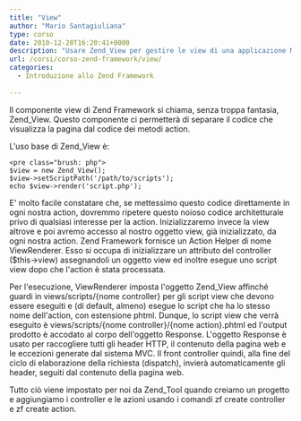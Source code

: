 ```yaml
---
title: "View"
author: "Mario Santagiuliana"
type: corso
date: 2010-12-28T16:20:41+0000
description: "Usare Zend_View per gestire le view di una applicazione MVC con lo Zend Framework"
url: /corsi/corso-zend-framework/view/
categories:
  - Introduzione allo Zend Framework
  
---
```

Il componente view di Zend Framework si chiama, senza troppa fantasia, Zend\_View. Questo componente ci permetterà di separare il codice che visualizza la pagina dal codice dei metodi action.

L'uso base di Zend\_View è:

 ```
<pre class="brush: php">
$view = new Zend_View();
$view->setScriptPath('/path/to/scripts');
echo $view->render('script.php');
```

E' molto facile constatare che, se mettessimo questo codice direttamente in ogni nostra action, dovremmo ripetere questo noioso codice architetturale privo di qualsiasi interesse per la action. Inizializzaremo invece la view altrove e poi avremo accesso al nostro oggetto view, già inizializzato, da ogni nostra action. Zend Framework fornisce un Action Helper di nome ViewRenderer. Esso si occupa di inizializzare un attributo del controller ($this-&gt;view) assegnandoli un oggetto view ed inoltre esegue uno script view dopo che l'action è stata processata.

Per l'esecuzione, ViewRenderer imposta l'oggetto Zend\_View affinché guardi in views/scripts/{nome controller} per gli script view che devono essere eseguiti e (di default, almeno) esegue lo script che ha lo stesso nome dell'action, con estensione phtml. Dunque, lo script view che verrà eseguito è views/scripts/{nome controller}/{nome action}.phtml ed l'output prodotto è accodato al corpo dell'oggetto Response. L'oggetto Response è usato per raccogliere tutti gli header HTTP, il contenuto della pagina web e le eccezioni generate dal sistema MVC. Il front controller quindi, alla fine del ciclo di elaborazione della richiesta (dispatch), invierà automaticamente gli header, seguiti dal contenuto della pagina web.

Tutto ciò viene impostato per noi da Zend\_Tool quando creiamo un progetto e aggiungiamo i controller e le azioni usando i comandi zf create controller e zf create action.